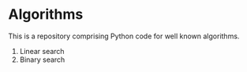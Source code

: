 # Algorithms
This is a repository comprising Python code for well known algorithms. 

1. Linear search
2. Binary search 
